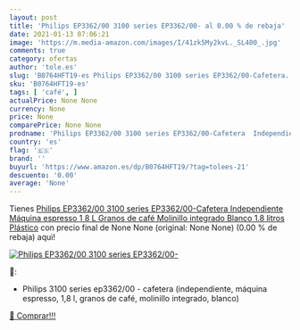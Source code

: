 ```yaml
---
layout: post
title: 'Philips EP3362/00 3100 series EP3362/00- al 0.00 % de rebaja'
date: 2021-01-13 07:06:21
image: 'https://m.media-amazon.com/images/I/41zk5My2kvL._SL400_.jpg'
comments: true
category: ofertas
author: 'tole.es'
slug: 'B0764HFT19-es Philips EP3362/00 3100 series EP3362/00-Cafetera...'
sku: 'B0764HFT19-es'
tags: [ 'café', ]
actualPrice: None None
currency: None
price: None
comparePrice: None None
prodname: 'Philips EP3362/00 3100 series EP3362/00-Cafetera  Independiente  Máquina espresso  1 8 L  Granos de café  Molinillo integrado  Blanco   1.8 litros  Plástico'
country: 'es'
flag: '🇪🇸'
brand: ''
buyurl: 'https://www.amazon.es/dp/B0764HFT19/?tag=tolees-21'
descuento: '0.00'
average: 'None'
---
```


Tienes [Philips EP3362/00 3100 series EP3362/00-Cafetera  Independiente  Máquina espresso  1 8 L  Granos de café  Molinillo integrado  Blanco   1.8 litros  Plástico](https://www.amazon.es/dp/B0764HFT19/?tag=tolees-21) con precio final de  None None (original: None None) (0.00 %  de rebaja) aqui!

[![Philips EP3362/00 3100 series EP3362/00-](https://m.media-amazon.com/images/I/41zk5My2kvL._SL400_.jpg)](https://www.amazon.es/dp/B0764HFT19/?tag=tolees-21)

🔎:

- Philips 3100 series ep3362/00 - cafetera (independiente, máquina espresso, 1,8 l, granos de café, molinillo integrado, blanco)

[🛒 Comprar!!!](https://www.amazon.es/dp/B0764HFT19/?tag=tolees-21)
